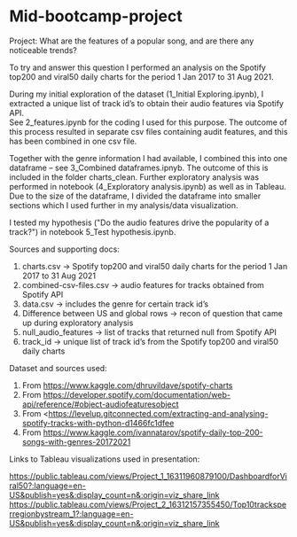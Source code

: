 # Mid-bootcamp-project

Project: What are the features of a popular song, and are there any noticeable trends?

To try and answer this question I performed an analysis on the Spotify top200 and viral50 daily charts for the period 1 Jan 2017 to 31 Aug 2021.

During my initial exploration of the dataset (1_Initial Exploring.ipynb), I extracted a unique list of track id’s to obtain their audio features via Spotify API.  
See 2_features.ipynb for the coding I used for this purpose.  The outcome of this process resulted in separate csv files containing audit features, and this has been combined in one csv file.

Together with the genre information I had available, I combined this into one dataframe – see 3_Combined dataframes.ipnyb.  The outcome of this is included in the folder charts_clean.
Further exploratory analysis was performed in notebook (4_Exploratory analysis.ipynb) as well as in Tableau.   
Due to the size of the dataframe, I divided the dataframe into smaller sections which I used further in my analysis/data visualization.  

I tested my hypothesis ("Do the audio features drive the popularity of a track?") in notebook 5_Test hypothesis.ipynb.

Sources and supporting docs:
1. charts.csv → Spotify top200 and viral50 daily charts for the period 1 Jan 2017 to 31 Aug 2021
2. combined-csv-files.csv → audio features for tracks obtained from Spotify API
3. data.csv → includes the genre for certain track id’s
4. Difference between US and global rows → recon of question that came up during exploratory analysis
5. null_audio_features → list of tracks that returned null from Spotify API
6. track_id → unique list of track id’s from the Spotify top200 and viral50 daily charts

Dataset and sources used:
1. From <https://www.kaggle.com/dhruvildave/spotify-charts> 
2. From <https://developer.spotify.com/documentation/web-api/reference/#object-audiofeaturesobject> 
3. From <https://levelup.gitconnected.com/extracting-and-analysing-spotify-tracks-with-python-d1466fc1dfee
4. From <https://www.kaggle.com/ivannatarov/spotify-daily-top-200-songs-with-genres-20172021> 

Links to Tableau visualizations used in presentation:

https://public.tableau.com/views/Project_1_16311960879100/DashboardforViral50?:language=en-US&publish=yes&:display_count=n&:origin=viz_share_link
https://public.tableau.com/views/Project_2_16312157355450/Top10tracksperregionbystream_1?:language=en-US&publish=yes&:display_count=n&:origin=viz_share_link

